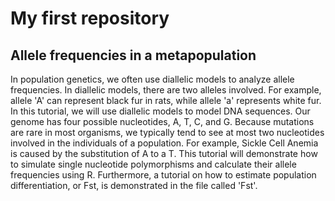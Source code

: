 # My first repository
## Allele frequencies in a metapopulation

In population genetics, we often use diallelic models to analyze allele frequencies. In diallelic models, there are two alleles involved. For example, allele 'A' can represent black fur in rats, while allele 'a' represents white fur. In this tutorial, we will use diallelic models to model DNA sequences. Our genome has four possible nucleotides, A, T, C, and G. Because mutations are rare in most organisms, we typically tend to see at most two nucleotides involved in the individuals of a population. For example, Sickle Cell Anemia is caused by the substitution of A to a T. This tutorial will demonstrate how to simulate single nucleotide polymorphisms and calculate their allele frequencies using R. Furthermore, a tutorial on how to estimate population differentiation, or Fst, is demonstrated in the file called 'Fst'.
